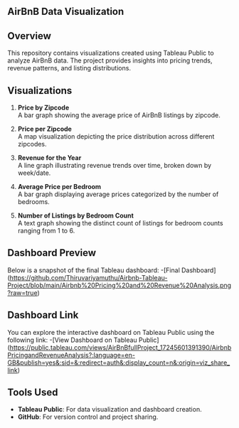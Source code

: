 ## AirBnB Data Visualization

## Overview
This repository contains visualizations created using Tableau Public to analyze AirBnB data. The project provides insights into pricing trends, revenue patterns, and listing distributions.

## Visualizations
1. **Price by Zipcode**  
   A bar graph showing the average price of AirBnB listings by zipcode.
   
2. **Price per Zipcode**  
   A map visualization depicting the price distribution across different zipcodes.
   
3. **Revenue for the Year**  
   A line graph illustrating revenue trends over time, broken down by week/date.
   
4. **Average Price per Bedroom**  
   A bar graph displaying average prices categorized by the number of bedrooms.
   
5. **Number of Listings by Bedroom Count**  
   A text graph showing the distinct count of listings for bedroom counts ranging from 1 to 6.

## Dashboard Preview
Below is a snapshot of the final Tableau dashboard:
-[Final Dashboard] 
(https://github.com/Thiruvariyamuthu/Airbnb-Tableau-Project/blob/main/Airbnb%20Pricing%20and%20Revenue%20Analysis.png?raw=true)

## Dashboard Link
You can explore the interactive dashboard on Tableau Public using the following link:
-[View Dashboard on Tableau Public]
(https://public.tableau.com/views/AirBnBfullProject_17245601391390/AirbnbPricingandRevenueAnalysis?:language=en-GB&publish=yes&:sid=&:redirect=auth&:display_count=n&:origin=viz_share_link)

## Tools Used
- **Tableau Public**: For data visualization and dashboard creation.
- **GitHub**: For version control and project sharing.
